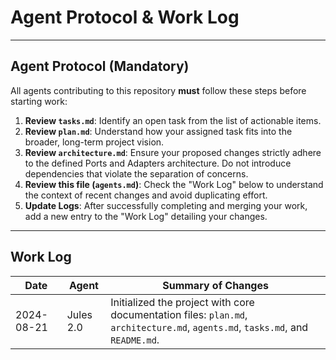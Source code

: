 # Agent Protocol & Work Log

---

## Agent Protocol (Mandatory)

All agents contributing to this repository **must** follow these steps before starting work:

1.  **Review `tasks.md`**: Identify an open task from the list of actionable items.
2.  **Review `plan.md`**: Understand how your assigned task fits into the broader, long-term project vision.
3.  **Review `architecture.md`**: Ensure your proposed changes strictly adhere to the defined Ports and Adapters architecture. Do not introduce dependencies that violate the separation of concerns.
4.  **Review this file (`agents.md`)**: Check the "Work Log" below to understand the context of recent changes and avoid duplicating effort.
5.  **Update Logs**: After successfully completing and merging your work, add a new entry to the "Work Log" detailing your changes.

---

## Work Log

| Date         | Agent      | Summary of Changes                                           |
|--------------|------------|--------------------------------------------------------------|
| 2024-08-21   | Jules 2.0  | Initialized the project with core documentation files: `plan.md`, `architecture.md`, `agents.md`, `tasks.md`, and `README.md`. |
